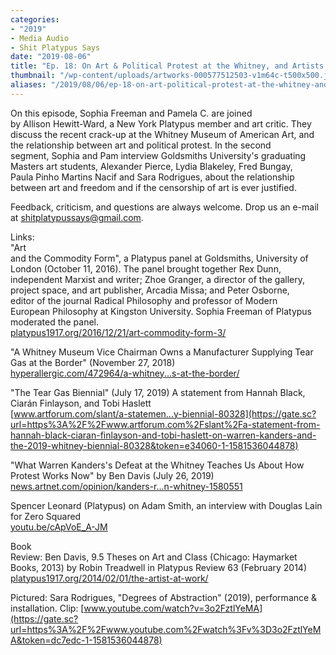 ```yaml
---
categories:
- "2019"
- Media Audio
- Shit Platypus Says
date: "2019-08-06"
title: "Ep. 18: On Art & Political Protest at the Whitney, and Artists Today"
thumbnail: "/wp-content/uploads/artworks-000577512503-v1m64c-t500x500.jpg"
aliases: "/2019/08/06/ep-18-on-art-political-protest-at-the-whitney-and-artists-today/"
---
```


On this episode, Sophia Freeman and Pamela C. are joined\
by Allison Hewitt-Ward, a New York Platypus member and art critic. They\
discuss the recent crack-up at the Whitney Museum of American Art, and\
the relationship between art and political protest. In the second\
segment, Sophia and Pam interview Goldsmiths University's graduating\
Masters art students, Alexander Pierce, Lydia Blakeley, Fred Bungay,\
Paula Pinho Martins Nacif and Sara Rodrigues, about the relationship\
between art and freedom and if the censorship of art is ever justified.

Feedback, criticism, and questions are always welcome. Drop us an e-mail at <shitplatypussays@gmail.com>.

Links:\
"Art\
and the Commodity Form", a Platypus panel at Goldsmiths, University of\
London (October 11, 2016). The panel brought together Rex Dunn,\
independent Marxist and writer; Zhoe Granger, a director of the gallery,\
project space, and art publisher, Arcadia Missa; and Peter Osborne,\
editor of the journal Radical Philosophy and professor of Modern\
European Philosophy at Kingston University. Sophia Freeman of Platypus\
moderated the panel.\
[platypus1917.org/2016/12/21/art-commodity-form-3/](https://gate.sc?url=https%3A%2F%2Fplatypus1917.org%2F2016%2F12%2F21%2Fart-commodity-form-3%2F&token=5edfdd-1-1581536044877)

\"A Whitney Museum Vice Chairman Owns a Manufacturer Supplying Tear Gas at the Border\" (November 27, 2018)\
[hyperallergic.com/472964/a-whitney...s-at-the-border/](https://gate.sc?url=https%3A%2F%2Fhyperallergic.com%2F472964%2Fa-whitney-museum-vice-chairman-owns-a-manufacturer-supplying-tear-gas-at-the-border%2F&token=1038dd-1-1581536044877)

\"The Tear Gas Biennial\" (July 17, 2019) A statement from Hannah Black, Ciarán Finlayson, and Tobi Haslett\
[www.artforum.com/slant/a-statemen...y-biennial-80328](https://gate.sc?url=https%3A%2F%2Fwww.artforum.com%2Fslant%2Fa-statement-from-hannah-black-ciaran-finlayson-and-tobi-haslett-on-warren-kanders-and-the-2019-whitney-biennial-80328&token=e34060-1-1581536044878)

\"What Warren Kanders's Defeat at the Whitney Teaches Us About How Protest Works Now\" by Ben Davis (July 26, 2019)\
[news.artnet.com/opinion/kanders-r...n-whitney-1580551](https://gate.sc?url=https%3A%2F%2Fnews.artnet.com%2Fopinion%2Fkanders-resignation-whitney-1580551&token=fe00c7-1-1581536044878)

Spencer Leonard (Platypus) on Adam Smith, an interview with Douglas Lain for Zero Squared\
[youtu.be/cApVoE_A-JM](https://gate.sc?url=https%3A%2F%2Fyoutu.be%2FcApVoE_A-JM&token=1f2657-1-1581536044878)

Book\
Review: Ben Davis, 9.5 Theses on Art and Class (Chicago: Haymarket\
Books, 2013) by Robin Treadwell in Platypus Review 63 (February 2014)\
[platypus1917.org/2014/02/01/the-artist-at-work/](https://gate.sc?url=https%3A%2F%2Fplatypus1917.org%2F2014%2F02%2F01%2Fthe-artist-at-work%2F&token=1fe675-1-1581536044878)

Pictured: Sara Rodrigues, \"Degrees of Abstraction\" (2019), performance & installation. Clip: [www.youtube.com/watch?v=3o2FztlYeMA](https://gate.sc?url=https%3A%2F%2Fwww.youtube.com%2Fwatch%3Fv%3D3o2FztlYeMA&token=dc7edc-1-1581536044878)
